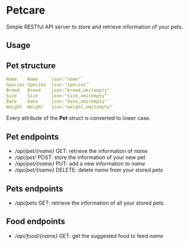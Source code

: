 # Petcare

Simple RESTful API server to store and retrieve information of your pets.

## Usage

## Pet structure
  ```yaml
  Name    Name    `json:"name"`
  Species Species `json:"species"`
  Breed   Breed   `json:"breed,omitempty"`
  Size    Size    `json:"size,omitempty"`
  Date    Date    `json:"date,omitempty"`
  Weight  Weight  `json:"weight,omitempty"`
   ```
 Every attribute of the __Pet__ struct is converted to lower case.


## Pet endpoints
- _/api/pet/{name}_ GET: retrieve the information of _name_
- _/api/pet/_ POST: store the information of your new pet
- _/api/pet/{name}_ PUT: add a new information to _name_
- _/api/pet/{name}_ DELETE: delete _name_ from your stored pets

## Pets endpoints
- _/api/pets_ GET: retrieve the information of all your stored pets

## Food endpoints
- _/api/food/{name}_ GET: get the suggested food to feed _name_
